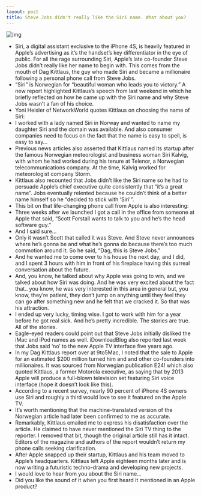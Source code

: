 ```yaml
---
layout: post
title: Steve Jobs didn't really like the Siri name. What about you?
---
```

![img](http://media.idownloadblog.com/wp-content/uploads/2012/03/iPhone-4S-advert-Siri-001.jpg)
* Siri, a digital assistant exclusive to the iPhone 4S, is heavily featured in Apple’s advertising as it’s the handset’s key differentiator in the eye of public. For all the rage surrounding Siri, Apple’s late co-founder Steve Jobs didn’t really like her name to begin with. This comes from the mouth of Dag Kittlaus, the guy who made Siri and became a millionaire following a personal phone call from Steve Jobs.
* “Siri” is Norwegian for “beautiful woman who leads you to victory.” A new report highlighted Kittlaus’s speech from last weekend in which he briefly reflected on how he came up with the Siri name and why Steve Jobs wasn’t a fan of his choice.
* Yoni Heisler of NetworkWorld quotes Kittlaus on choosing the name of Siri:
* I worked with a lady named Siri in Norway and wanted to name my daughter Siri and the domain was available. And also consumer companies need to focus on the fact that the name is easy to spell, is easy to say…
* Previous news articles also asserted that Kittlaus named its startup after the famous Norwegian meteorologist and business woman Siri Kalvig, with whom he had worked during his tenure at Telenor, a Norwegian telecommunications company. At the time, Kalvig worked for meteorologist company Storm.
* Kittlaus also recounted that Jobs didn’t like the Siri name so he had to persuade Apple’s chief executive quite consistently that “it’s a great name”. Jobs eventually relented because he couldn’t think of a better name himself so he “decided to stick with ‘Siri'”.
* This bit on that life-changing phone call from Apple is also interesting:
* Three weeks after we launched I got a call in the office from someone at Apple that said, “Scott Forstall wants to talk to you and he’s the head software guy.”
* And I said sure…
* Only it wasn’t Scott that called it was Steve. And Steve never announces where he’s gonna be and what he’s gonna do because there’s too much commotion around it. So he said, “Dag, this is Steve Jobs.”
* And he wanted me to come over to his house the next day, and I did, and I spent 3 hours with him in front of his fireplace having this surreal conversation about the future.
* And, you know, he talked about why Apple was going to win, and we talked about how Siri was doing. And he was very excited about the fact that.. you know, he was very interested in this area in general but, you know, they’re patient, they don’t jump on anything until they feel they can go after something new and he felt that we cracked it. So that was his attraction.
* I ended up very lucky, timing wise. I got to work with him for a year before he got real sick. And he’s pretty incredible. The stories are true. All of the stories.
* Eagle-eyed readers could point out that Steve Jobs initially disliked the iMac and iPod names as well. iDownloadBlog also reported last week that Jobs said ‘no’ to the new Apple TV interface five years ago.
* In my Dag Kittlaus report over at 9to5Mac, I noted that the sale to Apple for an estimated $200 million turned him and and other co-founders into millionaires. It was sourced from Norwegian publication E24! which also quoted Kittlaus, a former Motorola executive, as saying that by 2013 Apple will produce a full-blown television set featuring Siri voice interface (hope it doesn’t look like this).
* According to a recent survey, nearly 90 percent of iPhone 4S owners use Siri and roughly a third would love to see it featured on the Apple TV.
* It’s worth mentioning that the machine-translated version of the Norwegian article had later been confirmed to me as accurate.
* Remarkably, Kittlaus emailed me to express his disatisfaction over the article. He claimed to have never mentioned the Siri TV thing to the reporter. I removed that bit, though the original article still has it intact. Editors of the magazine and authors of the report wouldn’t return my phone calls seeking clarification.
* After Apple snapped up their startup, Kittlaus and his team moved to Apple’s headquarters. Kittlaus left Apple eighteen months later and is now writing a futuristic techno-drama and developing new projects.
* I would love to hear from you about the Siri name…
* Did you like the sound of it when you first heard it mentioned in an Apple product?

